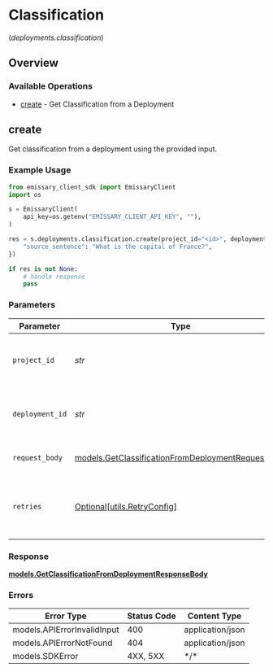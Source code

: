 # Classification
(*deployments.classification*)

## Overview

### Available Operations

* [create](#create) - Get Classification from a Deployment

## create

Get classification from a deployment using the provided input.

### Example Usage

```python
from emissary_client_sdk import EmissaryClient
import os

s = EmissaryClient(
    api_key=os.getenv("EMISSARY_CLIENT_API_KEY", ""),
)

res = s.deployments.classification.create(project_id="<id>", deployment_id="<id>", request_body={
    "source_sentence": "What is the capital of France?",
})

if res is not None:
    # handle response
    pass

```

### Parameters

| Parameter                                                                                                       | Type                                                                                                            | Required                                                                                                        | Description                                                                                                     |
| --------------------------------------------------------------------------------------------------------------- | --------------------------------------------------------------------------------------------------------------- | --------------------------------------------------------------------------------------------------------------- | --------------------------------------------------------------------------------------------------------------- |
| `project_id`                                                                                                    | *str*                                                                                                           | :heavy_check_mark:                                                                                              | The ID of the project to retrieve deployments for                                                               |
| `deployment_id`                                                                                                 | *str*                                                                                                           | :heavy_check_mark:                                                                                              | The ID of the deployment to get classification from                                                             |
| `request_body`                                                                                                  | [models.GetClassificationFromDeploymentRequestBody](../../models/getclassificationfromdeploymentrequestbody.md) | :heavy_check_mark:                                                                                              | Provide your input for classification                                                                           |
| `retries`                                                                                                       | [Optional[utils.RetryConfig]](../../models/utils/retryconfig.md)                                                | :heavy_minus_sign:                                                                                              | Configuration to override the default retry behavior of the client.                                             |

### Response

**[models.GetClassificationFromDeploymentResponseBody](../../models/getclassificationfromdeploymentresponsebody.md)**

### Errors

| Error Type                  | Status Code                 | Content Type                |
| --------------------------- | --------------------------- | --------------------------- |
| models.APIErrorInvalidInput | 400                         | application/json            |
| models.APIErrorNotFound     | 404                         | application/json            |
| models.SDKError             | 4XX, 5XX                    | \*/\*                       |